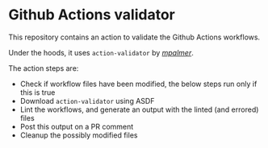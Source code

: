 # Github Actions validator

This repository contains an action to validate the Github Actions workflows.

Under the hoods, it uses `action-validator` by [*mpalmer*](https://github.com/mpalmer/action-validator).

The action steps are:

- Check if workflow files have been modified, the below steps run only if this is true
- Download `action-validator` using ASDF
- Lint the workflows, and generate an output with the linted (and errored) files
- Post this output on a PR comment
- Cleanup the possibly modified files
